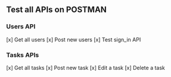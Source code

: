 ## Test all APIs on POSTMAN
### Users API
[x] Get all users
[x] Post new users
[x] Test sign_in API

### Tasks APIs
[x] Get all tasks
[x] Post new task
[x] Edit a task
[x] Delete a task